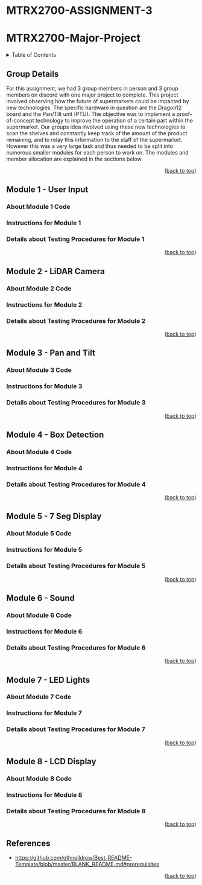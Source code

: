 # MTRX2700-ASSIGNMENT-3
<div id="top"></div>




# MTRX2700-Major-Project
<!-- TABLE OF CONTENTS -->
<details>
  <summary>Table of Contents</summary>
  <ol>
    <li>
      <a href="#group-details">Group Details</a>
    </li>
    <li>
      <a href="#module-1---user-input">Module 1</a>
      <ul>
        <li><a href="#about1">About Module 1 Code</a></li>
        <li><a href="#instruction-for-user1">Instructions for Module 1</a></li>
        <li><a href="#details-about-testing1">Details about Testing Procedures for Module 1</a></li>
      </ul>
    </li>
    <li>
      <a href="#module-2---lidar-camera">Module 2</a>
      <ul>
        <li><a href="#about2">About Module 2 Code</a></li>
        <li><a href="#instruction-for-user2">Instructions for Module 2</a></li>
        <li><a href="#details-about-testing2">Details about Testing Procedures for Module 2</a></li>
      </ul>
    </li>
    <li>
      <a href="#module-3---pan-and-tilt">Module 3</a>
      <ul>
        <li><a href="#about3">About Module 3 Code</a></li>
        <li><a href="#instruction-for-user3">Instructions for Module 3</a></li>
        <li><a href="#details-about-testing3">Details about Testing Procedures for Module 3</a></li>
      </ul>
    </li>
    <li>
      <a href="#module-4---box-detection">Module 4</a>
      <ul>
        <li><a href="#about4">About Module 4 Code</a></li>
        <li><a href="#instruction-for-user4">Instructions for Module 4</a></li>
        <li><a href="#details-about-testing4">Details about Testing Procedures for Module 4</a></li>
      </ul>
    </li>
    <li>
      <a href="#module-5---7-seg-display">Module 5</a>
      <ul>
        <li><a href="#about5">About Module 5 Code</a></li>
        <li><a href="#instruction-for-user5">Instructions for Module 5</a></li>
        <li><a href="#details-about-testing5">Details about Testing Procedures for Module 5</a></li>
      </ul>
    </li>
    <li>
      <a href="#module-6---sound">Module 6</a>
      <ul>
        <li><a href="#about3">About Module 6 Code</a></li>
        <li><a href="#instruction-for-user3">Instructions for Module 6</a></li>
        <li><a href="#details-about-testing3">Details about Testing Procedures for Module 6</a></li>
      </ul>
    </li>
    <li>
      <a href="#module-7---led-lights">Module 7</a>
      <ul>
        <li><a href="#about7">About Module 7 Code</a></li>
        <li><a href="#instruction-for-user7">Instructions for Module 7</a></li>
        <li><a href="#details-about-testing7">Details about Testing Procedures for Module 7</a></li>
      </ul>
    </li>
    <li>
      <a href="#module-8---lcd-display">Module 8</a>
      <ul>
        <li><a href="#about8">About Module 8 Code</a></li>
        <li><a href="#instruction-for-user8">Instructions for Module 8</a></li>
        <li><a href="#details-about-testing8">Details about Testing Procedures for Module 8</a></li>
      </ul>
    </li>
    <li><a href="#references">References</a></li>
  </ol>
</details>



<!-- Group details -->
## Group Details

For this assignment, we had 3 group members in person and 3 group members on discord with one major project to complete. This project involved observing how the future of supermarkets could be impacted by new technologies. The specific hardware in question are the Dragon12 board and the Pan/Tilt unit (PTU). The objective was to implement a proof-of-concept technology to improve the operation of a certain part within the supermarket. Our groups idea involved using these new technologies to scan the shelves and constantly keep track of the amount of the product remaining, and to relay this information to the staff of the supermarket. However this was a very large task and thus needed to be split into numerous smaller modules for each person to work on.
The modules and member allocation are explained in the sections below.


<p align="right">(<a href="#top">back to top</a>)</p>


<!-- Module 1 info -->
## Module 1 - User Input





### About Module 1 Code



### Instructions for Module 1

### Details about Testing Procedures for Module 1

<p align="right">(<a href="#top">back to top</a>)</p>

<!-- Module 2 info -->
## Module 2 - LiDAR Camera



### About Module 2 Code



### Instructions for Module 2

   
### Details about Testing Procedures for Module 2

<p align="right">(<a href="#top">back to top</a>)</p>

<!-- Module 3 info -->
## Module 3 - Pan and Tilt



### About Module 3 Code


### Instructions for Module 3

 

### Details about Testing Procedures for Module 3



<p align="right">(<a href="#top">back to top</a>)</p>

<!-- Module 4 info -->
## Module 4 - Box Detection



### About Module 4 Code


### Instructions for Module 4

 

### Details about Testing Procedures for Module 4



<p align="right">(<a href="#top">back to top</a>)</p>

<!-- Module 5 info -->
## Module 5 - 7 Seg Display



### About Module 5 Code


### Instructions for Module 5

 

### Details about Testing Procedures for Module 5



<p align="right">(<a href="#top">back to top</a>)</p>

<!-- Module 6 info -->
## Module 6 - Sound



### About Module 6 Code


### Instructions for Module 6

 

### Details about Testing Procedures for Module 6



<p align="right">(<a href="#top">back to top</a>)</p>

<!-- Module 7 info -->
## Module 7 - LED Lights



### About Module 7 Code


### Instructions for Module 7

 

### Details about Testing Procedures for Module 7



<p align="right">(<a href="#top">back to top</a>)</p>

<!-- Module 8 info -->
## Module 8 - LCD Display



### About Module 8 Code


### Instructions for Module 8

 

### Details about Testing Procedures for Module 8



<p align="right">(<a href="#top">back to top</a>)</p>




<!-- references -->
## References

* https://github.com/othneildrew/Best-README-Template/blob/master/BLANK_README.md#prerequisites

<p align="right">(<a href="#top">back to top</a>)</p>



<!-- MARKDOWN LINKS & IMAGES -->
<!-- https://www.markdownguide.org/basic-syntax/#reference-style-links -->
[contributors-shield]: https://img.shields.io/github/contributors/github_username/repo_name.svg?style=for-the-badge
[contributors-url]: https://github.com/github_username/repo_name/graphs/contributors
[forks-shield]: https://img.shields.io/github/forks/github_username/repo_name.svg?style=for-the-badge
[forks-url]: https://github.com/github_username/repo_name/network/members
[stars-shield]: https://img.shields.io/github/stars/github_username/repo_name.svg?style=for-the-badge
[stars-url]: https://github.com/github_username/repo_name/stargazers
[issues-shield]: https://img.shields.io/github/issues/github_username/repo_name.svg?style=for-the-badge
[issues-url]: https://github.com/github_username/repo_name/issues
[license-shield]: https://img.shields.io/github/license/github_username/repo_name.svg?style=for-the-badge
[license-url]: https://github.com/github_username/repo_name/blob/master/LICENSE.txt
[linkedin-shield]: https://img.shields.io/badge/-LinkedIn-black.svg?style=for-the-badge&logo=linkedin&colorB=555
[linkedin-url]: https://linkedin.com/in/linkedin_username
[product-screenshot]: images/screenshot.png
